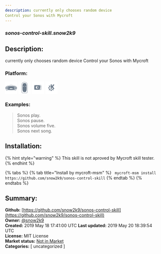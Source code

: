 ```yaml
---
description: currently only chooses random device
Control your Sonos with Mycroft
---
```


### _sonos-control-skill.snow2k9_  
## Description:  
currently only chooses random device
Control your Sonos with Mycroft  
  
### Platform:  
 ![Mark I](../.gitbook/assets/mark-1-icon.png)  ![Mark II](../.gitbook/assets/mark-2-icon.png)  ![Picroft](../.gitbook/assets/picroft-icon.png)  ![plasmoid](../.gitbook/assets/kde.png)   
### Examples:  
> Sonos play.  
> Sonos pause.  
> Sonos volume five.  
> Sonos next song.  
  
## Installation:  
{% hint style="warning" %}
This skill is not aproved by Mycroft skill tester.
{% endhint %}
    
{% tabs %}
{% tab title="Install by mycroft-msm" %}
``` mycroft-msm install https://github.com/snow2k9/sonos-control-skill```
{% endtab %}
  {% endtabs %}
    
## Summary:  
**Github:** [https://github.com/snow2k9/sonos-control-skill](https://github.com/snow2k9/sonos-control-skill)  
**Owner:** [@snow2k9](https://github.com/snow2k9)  
**Created:** 2019 May 18 17:41:00 UTC  **Last updated:** 2019 May 20 18:39:54 UTC  
**License:** MIT License  
**Market status:** [Not in Market](https://market.mycroft.ai/skill/)  
**Categories:** [ uncategorized ]   
